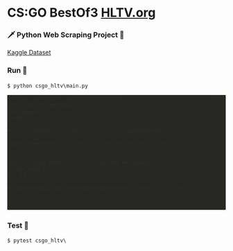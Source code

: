 # CS:GO BestOf3 [HLTV.org](https://www.hltv.org/)

### 🗡 Python Web Scraping Project 🔫

[Kaggle Dataset](https://www.kaggle.com/viniciusromanosilva/csgo-hltv)

### Run 🏁
```
$ python csgo_hltv\main.py
```
![example](images/example.gif)

### Test 🚧
```
$ pytest csgo_hltv\
```
